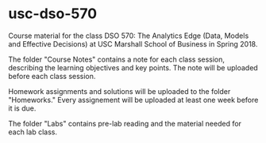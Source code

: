 # usc-dso-570
Course material for the class DSO 570: The Analytics Edge (Data, Models and Effective Decisions) at USC Marshall School of Business in Spring 2018.

The folder "Course Notes" contains a note for each class session, describing the learning objectives and key points. The note will be uploaded before each class session.

Homework assignments and solutions will be uploaded to the folder "Homeworks." Every assignement will be uploaded at least one week before it is due.

The folder "Labs" contains pre-lab reading and the material needed for each lab class. 
